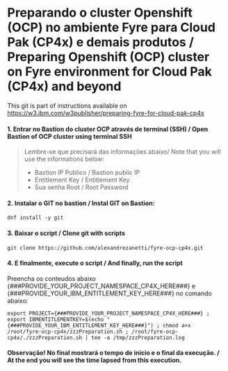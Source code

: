 # Preparando o cluster Openshift (OCP) no ambiente Fyre para Cloud Pak (CP4x) e demais produtos / Preparing  Openshift (OCP) cluster on Fyre environment for Cloud Pak (CP4x) and beyond

This git is part of  instructions available on https://w3.ibm.com/w3publisher/preparing-fyre-for-cloud-pak-cp4x

#### 1. Entrar no Bastion do cluster OCP através de terminal (SSH) / Open Bastion of OCP cluster using terminal SSH
> Lembre-se que precisará das informações abaixo/ Note that you will use the informations below:<br>
> - Bastion IP Publico / Bastion public IP<br>
> - Entitlement Key /  Entitlement Key<br>
> - Sua senha Root / Root Password<br>

#### 2. Instalar o GIT no bastion / Instal GIT on Bastion:
```
dnf install -y git
```

#### 3. Baixar o script / Clone git with scripts
```
git clone https://github.com/alexandrezanetti/fyre-ocp-cp4x.git
```

#### 4. E finalmente, execute o script / And finally, run the script
Preencha os conteudos abaixo {###PROVIDE_YOUR_PROJECT_NAMESPACE_CP4X_HERE###} e {###PROVIDE_YOUR_IBM_ENTITLEMENT_KEY_HERE###} no comando abaixo:
```
export PROJECT={###PROVIDE_YOUR_PROJECT_NAMESPACE_CP4X_HERE###} ; export IBMENTITLEMENTKEY=$(echo "{###PROVIDE_YOUR_IBM_ENTITLEMENT_KEY_HERE###}") ; chmod a+x /root/fyre-ocp-cp4x/zzzPreparation.sh ; /root/fyre-ocp-cp4x/./zzzPreparation.sh | tee -a /tmp/zzzPreparation.log
```

#### Observação! No final mostrará o tempo de início e o final da execução. / At the end you will see the time lapsed from this execution.
